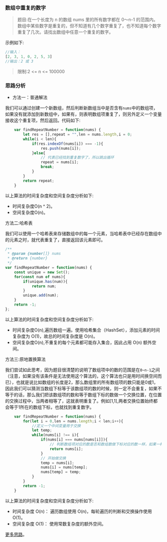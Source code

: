 ### 数组中重复的数字

> 题目:在一个长度为 n 的数组 nums 里的所有数字都在 0～n-1 的范围内。数组中某些数字是重复的，但不知道有几个数字重复了，也不知道每个数字重复了几次。请找出数组中任意一个重复的数字。

示例如下:

```js
//输入：
[2, 3, 1, 0, 2, 5, 3]
//输出：2 或 3 
```

> 限制:2 <= n <= 100000

### 思路分析

* 方法一：普通解法

我们可以通过创建一个新数组，然后判断新数组当中是否含有`nums`中的数组项，如果没有就添加到新数组中，如果有，则表明数组项重复了，则另外定义一个变量接收这个重复项，然后返回。代码如下:

```js
    var findRepeatNumber = function(nums) {
        let res = [],repeat = "",len = nums.length,i = 0;
        while(i < len){
            if(res.indexOf(nums[i]) === -1){
                res.push(nums[i]);
            }else{
                // 代表已经找到重复数字了，所以跳出循环
                repeat = nums[i];
                break;
            }
        }
        return repeat;
    }
```

以上算法的时间复杂度和空间复杂度分析如下:

* 时间复杂度O(n ^ 2)。
* 空间复杂度O(n)。

方法二:哈希表

我们可以使用一个哈希表来存储数组中的每一个元素，当哈希表中已经存在数组中的元素之时，就代表重复了，直接返回该元素即可。

```js
/**
 * @param {number[]} nums
 * @return {number}
 */
var findRepeatNumber = function(nums) {
    const unique = new Set();
    for(const num of nums){
        if(unique.has(num)){
            return num;
        }
        unique.add(num);
    }
    return -1;
};
```

以上算法的时间复杂度和空间复杂度分析如下:

* 时间复杂度O(n),遍历数组一遍。使用哈希集合（HashSet），添加元素的时间复杂度为 O(1)，故总的时间复杂度是 O(n)。
* 空间复杂度O(n),不重复的每个元素都可能存入集合，因此占用 O(n) 额外空间。

方法三:原地置换算法

我们尝试如此思考，因为题目很清楚的说明了数组项中的数的范围是在`0~n-1`之间（注意，如果没有该条件是无法使用这个算法的，这个算法也只是用时间换空间而已），也就是说比如数组的长度是2，那么数组里的所有数组项的数只能是0或1，因此我们可以猜测当数组下标等于该数组项的数的时候，则一定不会重复，如果不等于的话，那么我们把该数组项的数和等于数组下标的数做一个交换位置，在位置的交换过程中，当两者相等了，这就表明重复了。例如[1,1],两者交换位置始终都会等于1所在的数组下标，也就找到重复数字。

```js
    var findRepeatNumber = function(nums) {
        for(let i = 0,len = nums.length;i < len;i++){
            //定义一个中间变量用于交换
            let temp;
            while(nums[i] !== i){
                if(nums[i] === nums[nums[i]]){
                    // 判断数组项对应的数是否和数组数做下标对应的数一样，如果一样则重复
                    return nums[i];
                }
                // 开始做交换
                temp = nums[i];
                nums[i] = nums[temp];
                nums[temp] = temp;
            }
        }
        return -1;
    }
```

以上算法的时间复杂度和空间复杂度分析如下:

* 时间复杂度 O(n)： 遍历数组使用 O(n)，每轮遍历的判断和交换操作使用 O(1)。
* 空间复杂度 O(1)： 使用常数复杂度的额外空间。

[更多思路](https://leetcode-cn.com/problems/shu-zu-zhong-zhong-fu-de-shu-zi-lcof/solution/mian-shi-ti-03-shu-zu-zhong-zhong-fu-de-shu-zi-yua/)。
